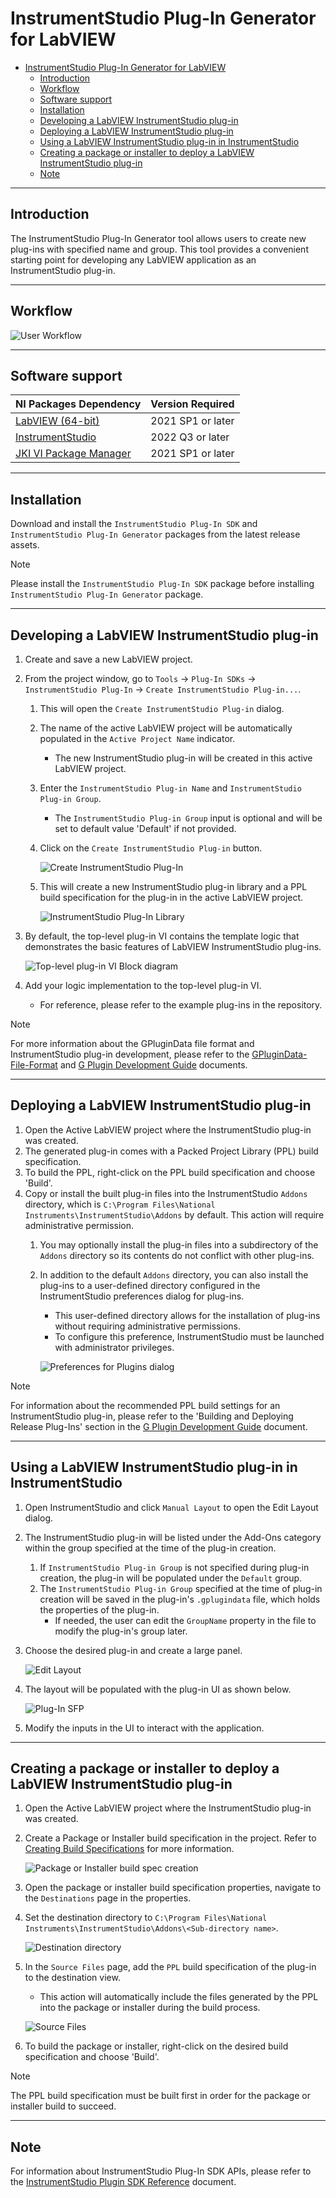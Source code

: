 # InstrumentStudio Plug-In Generator for LabVIEW

- [InstrumentStudio Plug-In Generator for LabVIEW](#instrumentstudio-plug-in-generator-for-labview)
  - [Introduction](#introduction)
  - [Workflow](#workflow)
  - [Software support](#software-support)
  - [Installation](#installation)
  - [Developing a LabVIEW InstrumentStudio plug-in](#developing-a-labview-instrumentstudio-plug-in)
  - [Deploying a LabVIEW InstrumentStudio plug-in](#deploying-a-labview-instrumentstudio-plug-in)
  - [Using a LabVIEW InstrumentStudio plug-in in InstrumentStudio](#using-a-labview-instrumentstudio-plug-in-in-instrumentstudio)
  - [Creating a package or installer to deploy a LabVIEW InstrumentStudio plug-in](#creating-a-package-or-installer-to-deploy-a-labview-instrumentstudio-plug-in)
  - [Note](#note)

---

## Introduction

The InstrumentStudio Plug-In Generator tool allows users to create new plug-ins with specified name
and group. This tool provides a convenient starting point for developing any LabVIEW application as
an InstrumentStudio plug-in.

---

## Workflow

![User Workflow](./images/InstrumentStudio%20Plug-In%20Generator%20Guide/Workflow.png)

---

## Software support

NI Packages Dependency | Version Required
--- | ---
[LabVIEW (64-bit)](https://www.ni.com/en/support/downloads/software-products/download.labview.html#443865) | 2021 SP1 or later
[InstrumentStudio](https://www.ni.com/en/support/downloads/software-products/download.instrumentstudio.html#460631) | 2022 Q3 or later
[JKI VI Package Manager](https://www.ni.com/en/support/downloads/tools-network/download.jki-vi-package-manager.html#443251) | 2021 SP1 or later

---

## Installation

Download and install the `InstrumentStudio Plug-In SDK` and `InstrumentStudio Plug-In Generator`
packages from the latest release assets.

> [!NOTE]  
> Please install the `InstrumentStudio Plug-In SDK` package before installing `InstrumentStudio
> Plug-In Generator` package.

---

## Developing a LabVIEW InstrumentStudio plug-in

1. Create and save a new LabVIEW project.
2. From the project window, go to `Tools` → `Plug-In SDKs` → `InstrumentStudio Plug-In` → `Create
   InstrumentStudio Plug-in...`.
   1. This will open the `Create InstrumentStudio Plug-in` dialog.
   2. The name of the active LabVIEW project will be automatically populated in the `Active Project
      Name` indicator.  
      - The new InstrumentStudio plug-in will be created in this active LabVIEW project.
   3. Enter the `InstrumentStudio Plug-in Name` and `InstrumentStudio Plug-in Group`.
      - The `InstrumentStudio Plug-in Group` input is optional and will be set to default value
        'Default' if not provided.
   4. Click on the `Create InstrumentStudio Plug-in` button.

      ![Create InstrumentStudio Plug-In](./images/InstrumentStudio%20Plug-In%20Generator%20Guide/Create%20InstrumentStudio%20Plug-In.png)

   5. This will create a new InstrumentStudio plug-in library and a PPL build specification for the
      plug-in in the active LabVIEW project.

      ![InstrumentStudio Plug-In Library](./images/InstrumentStudio%20Plug-In%20Generator%20Guide/InstrumentStudio%20Plug-In%20Library.png)

3. By default, the top-level plug-in VI contains the template logic that demonstrates the basic
   features of LabVIEW InstrumentStudio plug-ins.

   ![Top-level plug-in VI Block diagram](./images/InstrumentStudio%20Plug-In%20Generator%20Guide/Top-level%20VI%20Block%20diagram.png)

4. Add your logic implementation to the top-level plug-in VI.
      - For reference, please refer to the example plug-ins in the repository.

> [!NOTE]  
> For more information about the GPluginData file format and InstrumentStudio plug-in development,
> please refer to the
> [GPluginData-File-Format](https://github.com/ni/instrumentstudio-plugins/blob/main/labview/docs/GPluginData-File-Format.pdf)
> and [G Plugin Development
> Guide](https://github.com/ni/instrumentstudio-plugins/blob/main/labview/docs/G%20Plugin%20Development%20Guide.pdf)
> documents.

---

## Deploying a LabVIEW InstrumentStudio plug-in

1. Open the Active LabVIEW project where the InstrumentStudio plug-in was created.
2. The generated plug-in comes with a Packed Project Library (PPL) build specification.
3. To build the PPL, right-click on the PPL build specification and choose 'Build'.
4. Copy or install the built plug-in files into the InstrumentStudio `Addons` directory, which is
   `C:\Program Files\National Instruments\InstrumentStudio\Addons` by default. This action will
   require administrative permission.
   1. You may optionally install the plug-in files into a subdirectory of the `Addons` directory so
      its contents do not conflict with other plug-ins.
   2. In addition to the default `Addons` directory, you can also install the plug-ins to a
      user-defined directory configured in the InstrumentStudio preferences dialog for plug-ins.
      - This user-defined directory allows for the installation of plug-ins without requiring
        administrative permissions.
      - To configure this preference, InstrumentStudio must be launched with administrator
        privileges.

      ![Preferences for Plugins dialog](./images/InstrumentStudio%20Plug-In%20Generator%20Guide/Preferences%20for%20Plugins.png)

> [!NOTE]  
> For information about the recommended PPL build settings for an InstrumentStudio plug-in, please
> refer to the 'Building and Deploying Release Plug-Ins' section in the [G Plugin Development
> Guide](https://github.com/ni/instrumentstudio-plugins/blob/main/labview/docs/G%20Plugin%20Development%20Guide.pdf)
> document.

---

## Using a LabVIEW InstrumentStudio plug-in in InstrumentStudio

1. Open InstrumentStudio and click `Manual Layout` to open the Edit Layout dialog.
2. The InstrumentStudio plug-in will be listed under the Add-Ons category within the group specified
   at the time of the plug-in creation.  
   1. If `InstrumentStudio Plug-in Group` is not specified during plug-in creation, the plug-in will
      be populated under the `Default` group.
   2. The `InstrumentStudio Plug-in Group` specified at the time of plug-in creation will be saved
      in the plug-in's `.gplugindata` file, which holds the properties of the plug-in.
      - If needed, the user can edit the `GroupName` property in the file to modify the plug-in's
        group later.
3. Choose the desired plug-in and create a large panel.
  
   ![Edit Layout](./images/InstrumentStudio%20Plug-In%20Generator%20Guide/InstrumentStudio%20Edit%20Layout.png)

4. The layout will be populated with the plug-in UI as shown below.

   ![Plug-In SFP](./images/InstrumentStudio%20Plug-In%20Generator%20Guide/InstrumentStudio%20Plug-In%20Soft%20Panel.png)

5. Modify the inputs in the UI to interact with the application.

---

## Creating a package or installer to deploy a LabVIEW InstrumentStudio plug-in

1. Open the Active LabVIEW project where the InstrumentStudio plug-in was created.
2. Create a Package or Installer build specification in the project. Refer to
   [Creating Build Specifications](https://www.ni.com/docs/en-US/bundle/labview/page/creating-build-specifications.html)
   for more information.

   ![Package or Installer build spec creation](./images/InstrumentStudio%20Plug-In%20Generator%20Guide/Package%20or%20Installer%20build%20spec.png)

3. Open the package or installer build specification properties, navigate to the `Destinations` page
   in the properties.
4. Set the destination directory to `C:\Program Files\National
   Instruments\InstrumentStudio\Addons\<Sub-directory name>`.

   ![Destination directory](./images/InstrumentStudio%20Plug-In%20Generator%20Guide/Package%20or%20Installer%20Destination%20directory.png)

5. In the `Source Files` page, add the `PPL` build specification of the plug-in to the destination
   view.
   - This action will automatically include the files generated by the PPL into the package or
     installer during the build process.

   ![Source Files](./images/InstrumentStudio%20Plug-In%20Generator%20Guide/Package%20or%20Installer%20Source%20Files.png)

6. To build the package or installer, right-click on the desired build specification and choose
   'Build'.

> [!NOTE]  
> The PPL build specification must be built first in order for the package or installer build to
> succeed.

---

## Note

For information about InstrumentStudio Plug-In SDK APIs, please refer to the
[InstrumentStudio Plugin SDK Reference](https://github.com/ni/instrumentstudio-plugins/blob/main/labview/docs/InstrumentStudio%20Plugin%20SDK%20Reference.pdf)
document.
